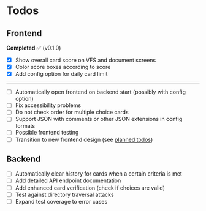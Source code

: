 # Todos

## Frontend

**Completed** :white_check_mark: (v0.1.0)

- [x] Show overall card score on VFS and document screens
- [x] Color score boxes according to score
- [x] Add config option for daily card limit

---

- [ ] Automatically open frontend on backend start (possibly with config option)
- [ ] Fix accessibility problems
- [ ] Do not check order for multiple choice cards
- [ ] Support JSON with comments or other JSON extensions in config formats
- [ ] Possible frontend testing
- [ ] Transition to new frontend design (see [planned todos](../TODOS.md))

## Backend

- [ ] Automatically clear history for cards when a certain criteria is met
- [ ] Add detailed API endpoint documentation
- [ ] Add enhanced card verification (check if choices are valid)
- [ ] Test against directory traversal attacks
- [ ] Expand test coverage to error cases
